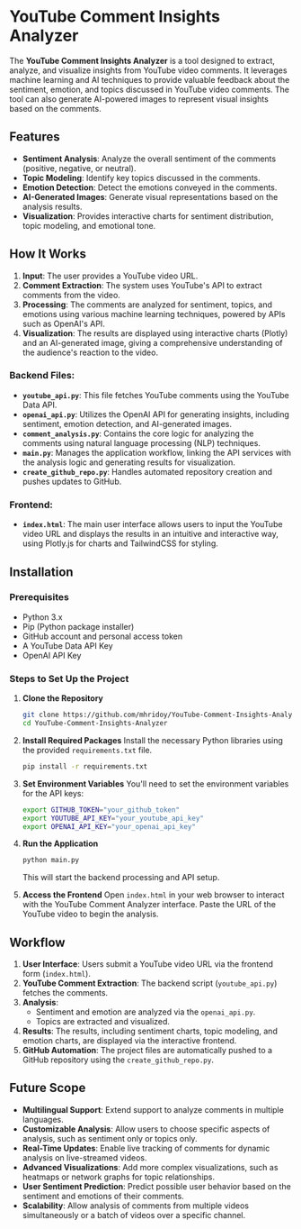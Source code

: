 

# YouTube Comment Insights Analyzer

The **YouTube Comment Insights Analyzer** is a tool designed to extract, analyze, and visualize insights from YouTube video comments. It leverages machine learning and AI techniques to provide valuable feedback about the sentiment, emotion, and topics discussed in YouTube video comments. The tool can also generate AI-powered images to represent visual insights based on the comments.

## Features

- **Sentiment Analysis**: Analyze the overall sentiment of the comments (positive, negative, or neutral).
- **Topic Modeling**: Identify key topics discussed in the comments.
- **Emotion Detection**: Detect the emotions conveyed in the comments.
- **AI-Generated Images**: Generate visual representations based on the analysis results.
- **Visualization**: Provides interactive charts for sentiment distribution, topic modeling, and emotional tone.

## How It Works

1. **Input**: The user provides a YouTube video URL.
2. **Comment Extraction**: The system uses YouTube's API to extract comments from the video.
3. **Processing**: The comments are analyzed for sentiment, topics, and emotions using various machine learning techniques, powered by APIs such as OpenAI's API.
4. **Visualization**: The results are displayed using interactive charts (Plotly) and an AI-generated image, giving a comprehensive understanding of the audience's reaction to the video.

### Backend Files:
- **`youtube_api.py`**: This file fetches YouTube comments using the YouTube Data API.
- **`openai_api.py`**: Utilizes the OpenAI API for generating insights, including sentiment, emotion detection, and AI-generated images.
- **`comment_analysis.py`**: Contains the core logic for analyzing the comments using natural language processing (NLP) techniques.
- **`main.py`**: Manages the application workflow, linking the API services with the analysis logic and generating results for visualization.
- **`create_github_repo.py`**: Handles automated repository creation and pushes updates to GitHub.

### Frontend:
- **`index.html`**: The main user interface allows users to input the YouTube video URL and displays the results in an intuitive and interactive way, using Plotly.js for charts and TailwindCSS for styling.

## Installation

### Prerequisites

- Python 3.x
- Pip (Python package installer)
- GitHub account and personal access token
- A YouTube Data API Key
- OpenAI API Key

### Steps to Set Up the Project

1. **Clone the Repository**
   ```bash
   git clone https://github.com/mhridoy/YouTube-Comment-Insights-Analyzer.git
   cd YouTube-Comment-Insights-Analyzer
   ```

2. **Install Required Packages**
   Install the necessary Python libraries using the provided `requirements.txt` file.
   ```bash
   pip install -r requirements.txt
   ```

3. **Set Environment Variables**
   You'll need to set the environment variables for the API keys:
   ```bash
   export GITHUB_TOKEN="your_github_token"
   export YOUTUBE_API_KEY="your_youtube_api_key"
   export OPENAI_API_KEY="your_openai_api_key"
   ```

4. **Run the Application**
   ```bash
   python main.py
   ```
   This will start the backend processing and API setup.

5. **Access the Frontend**
   Open `index.html` in your web browser to interact with the YouTube Comment Analyzer interface. Paste the URL of the YouTube video to begin the analysis.

## Workflow

1. **User Interface**: Users submit a YouTube video URL via the frontend form (`index.html`).
2. **YouTube Comment Extraction**: The backend script (`youtube_api.py`) fetches the comments.
3. **Analysis**:
    - Sentiment and emotion are analyzed via the `openai_api.py`.
    - Topics are extracted and visualized.
4. **Results**: The results, including sentiment charts, topic modeling, and emotion charts, are displayed via the interactive frontend.
5. **GitHub Automation**: The project files are automatically pushed to a GitHub repository using the `create_github_repo.py`.

## Future Scope

- **Multilingual Support**: Extend support to analyze comments in multiple languages.
- **Customizable Analysis**: Allow users to choose specific aspects of analysis, such as sentiment only or topics only.
- **Real-Time Updates**: Enable live tracking of comments for dynamic analysis on live-streamed videos.
- **Advanced Visualizations**: Add more complex visualizations, such as heatmaps or network graphs for topic relationships.
- **User Sentiment Prediction**: Predict possible user behavior based on the sentiment and emotions of their comments.
- **Scalability**: Allow analysis of comments from multiple videos simultaneously or a batch of videos over a specific channel.
